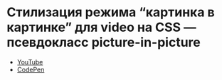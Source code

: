 # Стилизация режима “картинка в картинке” для video на CSS — псевдокласс picture-in-picture
- [YouTube](https://www.youtube.com/shorts/DrXGPvuUkI4)
- [CodePen](https://codepen.io/aleksander-lamkov/pen/wBwwrPz)